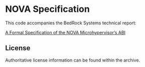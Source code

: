 # NOVA Specification

This code accompanies the BedRock Systems technical report:

[A Formal Specification of the NOVA Microhypervisor’s ABI](https://bedrocksystems.com/wp-content/uploads/2024/04/nova-interface.pdf)

## License

Authoritative license information can be found within the archive.
